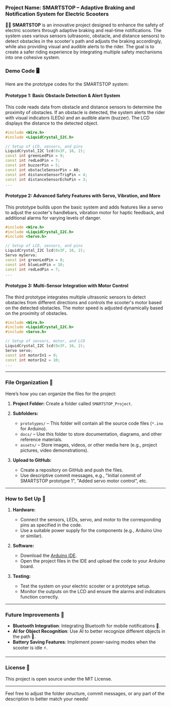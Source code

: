 ### Project Name: **SMARTSTOP – Adaptive Braking and Notification System for Electric Scooters**

🚴‍♂️ **SMARTSTOP** is an innovative project designed to enhance the safety of electric scooters through adaptive braking and real-time notifications. The system uses various sensors (ultrasonic, obstacle, and distance sensors) to detect obstacles in the scooter's path and adjusts the braking accordingly, while also providing visual and audible alerts to the rider. The goal is to create a safer riding experience by integrating multiple safety mechanisms into one cohesive system.

### Demo Code 🖥️
Here are the prototype codes for the SMARTSTOP system:

#### **Prototype 1: Basic Obstacle Detection & Alert System**
This code reads data from obstacle and distance sensors to determine the proximity of obstacles. If an obstacle is detected, the system alerts the rider with visual indicators (LEDs) and an audible alarm (buzzer). The LCD displays the distance to the detected object.

```cpp
#include <Wire.h>
#include <LiquidCrystal_I2C.h>

// Setup of LCD, sensors, and pins
LiquidCrystal_I2C lcd(0x3F, 16, 2); 
const int greenLedPin = 9;
const int redLedPin = 7;
const int buzzerPin = 5;
const int obstacleSensorPin = A0;
const int distanceSensorTrigPin = 4;
const int distanceSensorEchoPin = 3;
...
```

#### **Prototype 2: Advanced Safety Features with Servo, Vibration, and More**
This prototype builds upon the basic system and adds features like a servo to adjust the scooter's handlebars, vibration motor for haptic feedback, and additional alarms for varying levels of danger.

```cpp
#include <Wire.h>
#include <LiquidCrystal_I2C.h>
#include <Servo.h>

// Setup of LCD, sensors, and pins
LiquidCrystal_I2C lcd(0x3F, 16, 2);
Servo myServo;
const int greenLedPin = 8;
const int blueLedPin = 10;
const int redLedPin = 7;
...
```

#### **Prototype 3: Multi-Sensor Integration with Motor Control**
The third prototype integrates multiple ultrasonic sensors to detect obstacles from different directions and controls the scooter's motor based on the detected obstacles. The motor speed is adjusted dynamically based on the proximity of obstacles.

```cpp
#include <Wire.h>
#include <LiquidCrystal_I2C.h>
#include <Servo.h>

// Setup of sensors, motor, and LCD
LiquidCrystal_I2C lcd(0x3F, 16, 2);
Servo servo;
const int motorIn1 = 9;
const int motorIn2 = 10;
...
```

---

### File Organization 📂

Here’s how you can organize the files for the project:

1. **Project Folder:**
   Create a folder called `SMARTSTOP_Project`.

2. **Subfolders:**
   - `prototypes/` – This folder will contain all the source code files (`*.ino` for Arduino).
   - `docs/` – Use this folder to store documentation, diagrams, and other reference materials.
   - `assets/` – Store images, videos, or other media here (e.g., project pictures, video demonstrations).
   
3. **Upload to GitHub:**
   - Create a repository on GitHub and push the files.
   - Use descriptive commit messages, e.g., "Initial commit of SMARTSTOP prototype 1", "Added servo motor control", etc.

---

### How to Set Up 🚀

1. **Hardware:**
   - Connect the sensors, LEDs, servo, and motor to the corresponding pins as specified in the code.
   - Use a suitable power supply for the components (e.g., Arduino Uno or similar).
   
2. **Software:**
   - Download the [Arduino IDE](https://www.arduino.cc/en/software).
   - Open the project files in the IDE and upload the code to your Arduino board.

3. **Testing:**
   - Test the system on your electric scooter or a prototype setup.
   - Monitor the outputs on the LCD and ensure the alarms and indicators function correctly.

---

### Future Improvements 🔧

- **Bluetooth Integration**: Integrating Bluetooth for mobile notifications 📱.
- **AI for Object Recognition**: Use AI to better recognize different objects in the path 🤖.
- **Battery Saving Features**: Implement power-saving modes when the scooter is idle ⚡.

---

### License 📝
This project is open source under the MIT License.

---

Feel free to adjust the folder structure, commit messages, or any part of the description to better match your needs!
